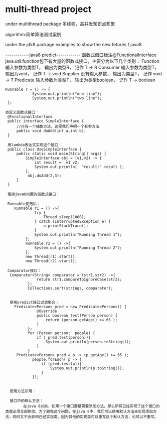 # multi-thread project

under multithread package
多线程，高并发知识点积累

algorithm:简单算法测试案例

under the jdk8 package 
examples to show the new fetures f java8


------------java8 predict------------
    函数式借口标注@FunctionalInterface
    java.util.function包下有大量的函数式接口，主要分为以下几个类别：
        Function  输入参数为类型T， 输出为类型R， 记作 T -> R
        Consumer  输入参数为类型T， 输出为void， 记作 T -> void
        Supplier  没有输入参数， 输出为类型T， 记作 void -> T
        Predicate 输入参数为类型T， 输出为类型boolean， 记作 T -> boolean
        
    Runnable r = () -> {
                System.out.println("one line");
                System.out.println("two line");
     };
     
    自定义函数式接口：
     @FunctionalInterface
     public interface SimpleInterface {
         //只有一个抽象方法，这里我们声明一个有参方法
         public void doAdd(int a,int b);
     }
     
     用lambda表达式实现这个接口：
     public class UseSimpleInterface {
         public static void main(String[] args) {
             SimpleInterface obj = (v1,v2) -> {
                 int result =  v1 v2;
                 System.out.println(  "result:" result );
             };
              obj.doAdd(2,3);
         }
     }
     
     使用java8内置的函数式接口：
     
     Runnable使用后：
        Runnable r1 = () ->{
                 try {
                     Thread.sleep(1000);
                 } catch (InterruptedException e) {
                     e.printStackTrace();
                 }
                 System.out.println("Running Thread 1");
             };
             Runnable r2 = () ->{
                 System.out.println("Running Thread 2");
             };
             new Thread(r1).start();
             new Thread(r2).start();
      
     Comparator接口：
      Comparator<String> comparator = (str1,str2) ->{
                  return str1.compareToIgnoreCase(str2);
              };
              Collections.sort(strings, comparator);
              
      
      使用predict接口过滤集合：
        Predicate<Person> pred = new Predicate<Person>() {
                  @Override
                  public boolean test(Person person) {
                      return (person.getAge() >= 65 );
                  }
              };
              for (Person person:  people) {
                  if ( pred.test(person)){
                      System.out.println(person.toString());
                  }
              }
         Predicate<Person> pred = p -> (p.getAge() >= 65 );
                people.forEach( p -> {
                    if (pred.test(p)){
                        System.out.println(p.toString());
                    }
                });
                
      
      使用方法引用：
      
      接口中的默认方法：
            在java 8以前，如果一个接口要是需要添加方法，那么所有已经实现了这个接口的类就必须全部修改。为了避免这个问题，在java 8中，我们可以使用默认方法来实现添加方法，同时又不会影响已经实现类。因为其他的实现类可以重写这个默认方法，也可以不重写。
        
        
       
